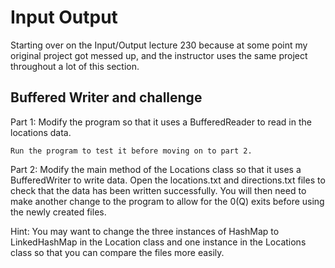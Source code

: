 # Input Output 

Starting over on the Input/Output lecture 230 because at some point my original project got 
messed up, and the instructor uses the same project throughout a lot of this section. 

## Buffered Writer and challenge
Part 1:
    Modify the program so that it uses a BufferedReader to read in the 
locations data.

    Run the program to test it before moving on to part 2.

Part 2:
    Modify the main method of the Locations class so that it uses a 
BufferedWriter to write data.
    Open the locations.txt and directions.txt files to check that the 
data has been written successfully.
    You will then need to make another change to the program to allow
for the 0(Q) exits before using the newly created files.

Hint: 
    You may want to change the three instances of HashMap to LinkedHashMap in the Location class 
and one instance in the Locations class so that you can compare the files more easily.
